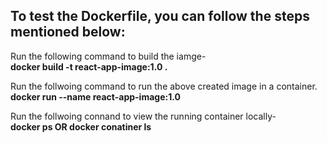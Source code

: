 ## To test the Dockerfile, you can follow the steps mentioned below:

Run the following command to build the iamge-  
__docker build -t react-app-image:1.0 .__

 
Run the follwoing command to run the above created image in a container.  
__docker run --name react-app-image:1.0__

Run the follwoing connand to view the running container locally-  
__docker ps OR docker conatiner ls__
